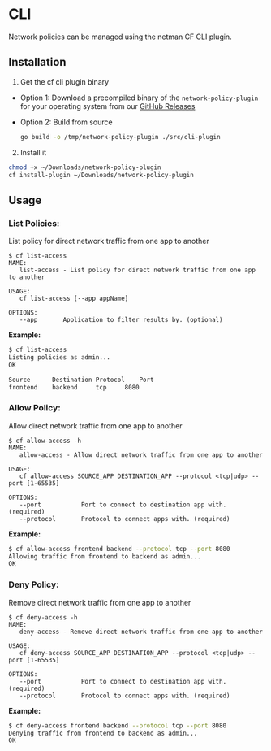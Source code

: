 # CLI
Network policies can be managed using the netman CF CLI plugin.

## Installation
1. Get the cf cli plugin binary

  - Option 1: Download a precompiled binary of the `network-policy-plugin` for your operating system from our [GitHub Releases](https://github.com/cloudfoundry-incubator/netman-release/releases)

  - Option 2: Build from source

    ```bash
    go build -o /tmp/network-policy-plugin ./src/cli-plugin
    ```

2. Install it

  ```bash
  chmod +x ~/Downloads/network-policy-plugin
  cf install-plugin ~/Downloads/network-policy-plugin
  ```

## Usage

### List Policies:

List policy for direct network traffic from one app to another

```
$ cf list-access
NAME:
   list-access - List policy for direct network traffic from one app to another

USAGE:
   cf list-access [--app appName]

OPTIONS:
   --app       Application to filter results by. (optional)
```

**Example:**
```sh
$ cf list-access
Listing policies as admin...
OK

Source		Destination	Protocol	Port
frontend	backend		tcp		8080
```


### Allow Policy:

Allow direct network traffic from one app to another

```
$ cf allow-access -h
NAME:
   allow-access - Allow direct network traffic from one app to another

USAGE:
   cf allow-access SOURCE_APP DESTINATION_APP --protocol <tcp|udp> --port [1-65535]

OPTIONS:
   --port           Port to connect to destination app with. (required)
   --protocol       Protocol to connect apps with. (required)
```

**Example:**
```sh
$ cf allow-access frontend backend --protocol tcp --port 8080
Allowing traffic from frontend to backend as admin...
OK
```

### Deny Policy:

Remove direct network traffic from one app to another

```
$ cf deny-access -h
NAME:
   deny-access - Remove direct network traffic from one app to another

USAGE:
   cf deny-access SOURCE_APP DESTINATION_APP --protocol <tcp|udp> --port [1-65535]

OPTIONS:
   --port           Port to connect to destination app with. (required)
   --protocol       Protocol to connect apps with. (required)
```

**Example:**
```sh
$ cf deny-access frontend backend --protocol tcp --port 8080
Denying traffic from frontend to backend as admin...
OK
```
